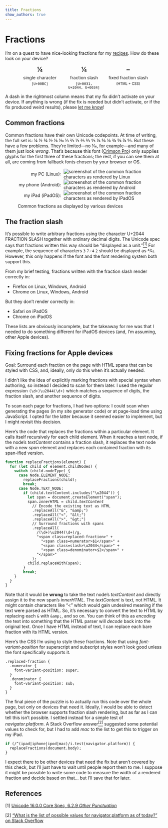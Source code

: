 ```yaml
---
title: Fractions
show_authors: true
---
```


# Fractions

I’m on a quest to have nice-looking fractions for my [recipes]. How do these look on your device?

[recipes]: /recipes/

<figure>
  <div class=fraction-comparison>
    <div><strong>¼</strong><span>single character</span><code class=nobg>[U+00BC]</code></div>
    <div><strong class=skip-fraction-replacement>1⁄4</strong><span>fraction slash</span><code class=nobg>[U+0031, U+2044, U+0034]</code></div>
    <div><strong><span class=hide-if-replaced>–</span><span class=frac>1⁄4</span></strong><span>fixed fraction slash</span><span>(HTML + CSS)</span></div>
  </div>
</figure>
<style>
.fraction-comparison {
  display: grid;
  grid-template-columns: repeat(3, 1fr);
  margin-bottom: var(--paragraph-spacing);
  > div {
    display: flex;
    flex-direction: column;
    column-gap: 0.5rem;
    row-gap: 0.5em;
    text-wrap: balance;
    text-align: center;
    strong {
      font-size: 1.5em;
    }
    > *:not(:first-child) {
      line-height: 1;
    }
    > *:nth-child(3) {
      font-size: 0.8em;
    }
  }
}
.hide-if-replaced {
  &:has(+ .frac .replaced-fraction) {
    display: none;
  }
  + .frac {
    display: none;
  }
  + .frac:has(.replaced-fraction) {
    display: inline;
  }
}
</style>

A dash in the rightmost column means that my fix didn’t activate on your device. If anything is
wrong (if the fix is needed but didn’t activate, or if the fix produced weird results), please
<a href="https://github.com/kalgynirae/lumeh.org/issues/new?title=Fraction+disaster&body=%3CPlease+include+a+screenshot+showing+the+difference+and+mention+your+OS+and+browser+version%3E" rel=external target=_blank>let me know</a>!

## Common fractions

Common fractions have their own Unicode codepoints. At time of writing, the full set is:
¼ ½ ¾ ⅐ ⅑ ⅒ ⅓ ⅔ ⅕ ⅖ ⅗ ⅘ ⅙ ⅚ ⅛ ⅜ ⅝ ⅞ ↉. But these have a few problems. They’re limited—no
1⁄16, for example—and many of them just look *wrong*. That’s because this font (<a
href=https://fonts.google.com/specimen/Crimson+Pro rel=external target=_blank>Crimson Pro</a>) only
supplies glyphs for the first three of these fractions; the rest, if you can see them at all, are
coming from fallback fonts chosen by your browser or OS.

<style>
.fraction-images {
  background-color: var(--color-bg-dark);
  padding-bottom: 0.5rem;
  display: grid;
  grid-template-columns: minmax(max-content, 1fr) 2fr;
  column-gap: 0.5rem;
  align-items: center;
  span {
    grid-column: 1;
    text-align: right;
  }
  img {
    grid-column: 2;
    max-width: 26em;
  }
}
</style>
<figure>
  <div class="fraction-images bleed">
    <span>my PC (Linux):</span><img src=unicode-fractions-linux.png alt="screenshot of the common fraction characters as rendered by Linux">
    <span>my phone (Android):</span><img src=unicode-fractions-android.png alt="screenshot of the common fraction characters as rendered by Android">
    <span>my iPad (iPadOS):</span><img src=unicode-fractions-ios.png alt="screenshot of the common fraction characters as rendered by iPadOS">
  </div>
  <figcaption>Common fractions as displayed by various devices</figcaption>
</figure>

## The fraction slash

It’s possible to write arbitrary fractions using the character <span class=codepoint>U+2044 FRACTION
SLASH</span> together with ordinary decimal digits. The Unicode spec says that fractions written
this way should be “displayed as a unit.”<a href=#ref1><sup>[1]</sup></a> For example, the sequence
of characters `3` `7` `⁄` `4` `2` should be displayed as 37⁄42. However, this only happens if the
font and the font rendering system both support this.

From my brief testing, fractions written with the fraction slash render correctly in:

* Firefox on Linux, Windows, Android
* Chrome on Linux, Windows, Android

But they don’t render correctly in:

* Safari on iPadOS
* Chrome on iPadOS

These lists are obviously incomplete, but the takeaway for me was that I needed to do something
different for iPadOS devices (and, I’m assuming, other Apple devices).

## Fixing fractions for Apple devices

Goal: Surround each fraction on the page with HTML spans that can be styled with CSS, and, ideally,
only do this when it’s actually needed.

I didn’t like the idea of explicitly marking fractions with special syntax when authoring, so
instead I decided to scan for them later. I used the regular expression `(\d+)\u2044(\d+)` which
matches a sequence of digits, the fraction slash, and another sequence of digits.

To scan each page for fractions, I had two options: I could scan when generating the pages (in my
site generator code) or at page-load time using JavaScript. I opted for the latter because it seemed
easier to implement, but I might revisit this decision.

Here’s the code that replaces the fractions within a particular element. It calls itself recursively
for each child element. When it reaches a text node, if the node’s *textContent* contains a fraction
slash, it replaces the text node with a new *span* element and replaces each contained fraction with
its span-ified version.

<pre><code><span class=kw>function</span> replaceFractions(element) {
  <span class=kw>for</span> (<span class=kw>let</span> <span class=fg-cyan>child</span> <span class=kw>of</span> element.childNodes) {
    <span class=kw>switch</span> (<span class=fg-cyan>child</span>.nodeType) {
      <span class=kw>case</span> Node.ELEMENT_NODE:
        replaceFractions(<span class=fg-cyan>child</span>);
        <span class=kw>break</span>;
      <span class=kw>case</span> Node.TEXT_NODE:
        <span class=kw>if</span> (<span class=fg-cyan>child</span>.textContent.includes("\u2044")) {
          <span class=kw>let</span> <span class=fg-violet>span</span> = document.createElement("span");
          <span class=fg-violet>span</span>.<em>innerHTML</em> = <span class=fg-cyan>child</span>.<em>textContent</em>
            <span class=comment>// Encode the existing text as HTML</span>
            .replaceAll("&amp;", <span class=fg-green>"&amp;amp;"</span>)
            .replaceAll("&lt;", <span class=fg-green>"&amp;lt;"</span>)
            .replaceAll("&gt;", <span class=fg-green>"&amp;gt;"</span>)
            <span class=comment>// Surround fractions with spans</span>
            .replaceAll(
              <span class=fg-red>/(\d+)\u2044(\d+)/g</span>,
              <span class=fg-green>"&lt;span class=replaced-fraction&gt;"</span> +
                <span class=fg-green>"&lt;span class=numerator&gt;<span class=fg-orange>$1</span>&lt;/span&gt;"</span> +
                <span class=fg-green>"&lt;span class=slash&gt;<span class=fg-yellow>\u2044</span>&lt;/span&gt;"</span> +
                <span class=fg-green>"&lt;span class=denominator&gt;<span class=fg-orange>$2</span>&lt;/span&gt;"</span> +
              <span class=fg-green>"&lt;/span&gt;"</span>
            );
          <span class=fg-cyan>child</span>.replaceWith(<span class=fg-violet>span</span>);
        }
        <span class=kw>break</span>;
    }
  }
}
</code></pre>

Note that it would be **wrong** to take the text node’s *textContent* and directly assign it to the
new span’s *innerHTML*. The *textContent* is text, not HTML. It might contain characters like “&lt;”
which would gain undesired meaning if the text were parsed as HTML. So, it’s necessary to convert
the text to HTML by replacing each `&` with `&amp;`, and so on. You can think of this as *encoding*
the text into something that the HTML parser will *decode* back into the original text. Once I have
HTML instead of text, I can replace each bare fraction with its HTML version.

Here’s the CSS I’m using to style these fractions. Note that using *font-variant-position* for
superscript and subscript styles won’t look good unless the font specifically supports it.

<pre><code>.replaced-fraction {
  .numerator {
    font-variant-position: super;
  }
  .denominator {
    font-variant-position: sub;
  }
}
</code></pre>

The final piece of the puzzle is to actually run this code over the whole page, but only on
devices that need it. Ideally, I would be able to detect whether the browser supports fraction
slash rendering, but as far as I can tell this isn’t possible. I settled instead for a simple test
of *navigator.platform*. A Stack Overflow answer<a href=#ref2><sup>[2]</sup></a> suggested some
potential values to check for, but I had to add *mac* to the list to get this to trigger on my iPad.

<pre><code><span class=kw>if</span> (<span class=fg-red>/^(ipad|iphone|ipod|mac)/i</span>.test(navigator.platform)) {
  replaceFractions(document.body);
}
</code></pre>

I expect there to be other devices that need the fix but aren’t covered by this check, but I’ll just
have to wait until people report them to me. I suppose it might be possible to write some code to
measure the width of a rendered fraction and decide based on that… but I’ll save that for later.

## References

<p id=ref1 class=footnote><span class=ref>[1]</span> <a href=https://www.unicode.org/versions/Unicode16.0.0/core-spec/chapter-6/#G2001 rel=external target=_blank>Unicode 16.0.0 Core Spec, 6.2.9 <em>Other Punctuation</em></a></p>
<p id=ref2 class=footnote><span class=ref>[2]</span> <a href=https://stackoverflow.com/a/19883965 rel=external target=_blank>“What is the list of possible values for navigator.platform as of today?” on Stack Overflow</a></p>
